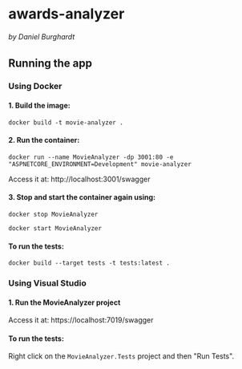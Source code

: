 # awards-analyzer
###### by Daniel Burghardt

## Running the app
### Using Docker
#### 1. Build the image:
`docker build -t movie-analyzer .`
#### 2. Run the container:
`docker run --name MovieAnalyzer -dp 3001:80 -e "ASPNETCORE_ENVIRONMENT=Development" movie-analyzer`

Access it at: http://localhost:3001/swagger
#### 3. Stop and start the container again using:
`docker stop MovieAnalyzer`

`docker start MovieAnalyzer`

#### To run the tests:
`docker build --target tests -t tests:latest .`

### Using Visual Studio
#### 1. Run the MovieAnalyzer project
Access it at: https://localhost:7019/swagger

#### To run the tests:
Right click on the `MovieAnalyzer.Tests` project and then "Run Tests".